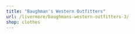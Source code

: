 ```yaml
---
title: "Baughman's Western Outfitters"
url: /livermore/baughmans-western-outfitters-3/
shop: clothes
---
```

